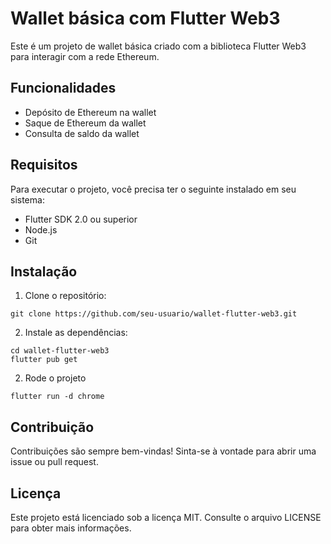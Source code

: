 # Wallet básica com Flutter Web3
Este é um projeto de wallet básica criado com a biblioteca Flutter Web3 para interagir com a rede Ethereum.

## Funcionalidades
-   Depósito de Ethereum na wallet
-   Saque de Ethereum da wallet
-   Consulta de saldo da wallet

## Requisitos
Para executar o projeto, você precisa ter o seguinte instalado em seu sistema:

- Flutter SDK 2.0 ou superior
- Node.js
- Git

## Instalação
1. Clone o repositório:
```
git clone https://github.com/seu-usuario/wallet-flutter-web3.git
```
2. Instale as dependências:
```
cd wallet-flutter-web3
flutter pub get
```
2. Rode o projeto
```
flutter run -d chrome
```

## Contribuição
Contribuições são sempre bem-vindas! Sinta-se à vontade para abrir uma issue ou pull request.

## Licença
Este projeto está licenciado sob a licença MIT. Consulte o arquivo LICENSE para obter mais informações.